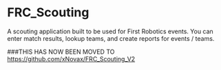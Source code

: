 FRC_Scouting
============

A scouting application built to be used for First Robotics events. You can enter match results, lookup teams, and create reports for events / teams.


###THIS HAS NOW BEEN MOVED TO https://github.com/xNovax/FRC_Scouting_V2
